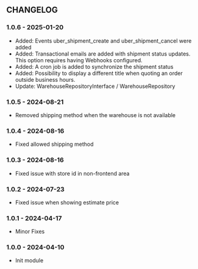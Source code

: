 CHANGELOG
---------

### 1.0.6 - 2025-01-20
- Added: Events uber_shipment_create and uber_shipment_cancel were added
- Added: Transactional emails are added with shipment status updates. This option requires having Webhooks configured.
- Added: A cron job is added to synchronize the shipment status
- Added: Possibility to display a different title when quoting an order outside business hours.
- Update: WarehouseRepositoryInterface / WarehouseRepository

### 1.0.5 - 2024-08-21
- Removed shipping method when the warehouse is not available

### 1.0.4 - 2024-08-16
- Fixed allowed shipping method

### 1.0.3 - 2024-08-16
- Fixed issue with store id in non-frontend area

### 1.0.2 - 2024-07-23
- Fixed issue when showing estimate price

### 1.0.1 - 2024-04-17
- Minor Fixes

### 1.0.0 - 2024-04-10
- Init module
